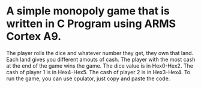 # A simple monopoly game that is written in C Program using ARMS Cortex A9. 
The player rolls the dice and whatever number they get, they own that land. 
Each land gives you different amouts of cash. 
The player with the most cash at the end of the game wins the game. 
The dice value is in Hex0-Hex2.
The cash of player 1 is in Hex4-Hex5.
The cash of player 2 is in Hex3-Hex4.
To run the game, you can use cpulator, just copy and paste the code. 
